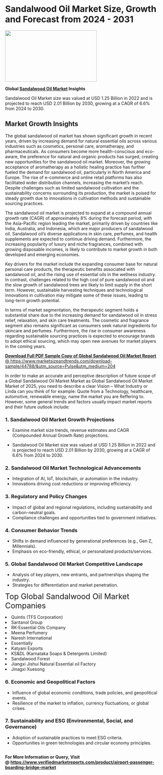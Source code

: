 <H1>Sandalwood Oil Market Size, Growth and Forecast from 2024 - 2031</H1><img class="aligncenter size-medium wp-image-584254" src="https://thirdeyenews.in/wp-content/uploads/2024/09/Global-Market-Research-300x168.jpeg" alt="" width="300" height="168" /><p><strong>Global&nbsp;<a href="https://www.marketsizeandtrends.com/download-sample/44788/&amp;utm_source=Pulse&amp;utm_medium=204">Sandalwood Oil Market</a> Insights</strong></p><p>Sandalwood Oil Market size was valued at USD 1.25 Billion in 2022 and is projected to reach USD 2.01 Billion by 2030, growing at a CAGR of 6.6% from 2024 to 2030.</p><p><h2>Market Growth Insights</h2> <p>The global sandalwood oil market has shown significant growth in recent years, driven by increasing demand for natural essential oils across various industries such as cosmetics, personal care, aromatherapy, and pharmaceuticals. As consumers become more health-conscious and eco-aware, the preference for natural and organic products has surged, creating new opportunities for the sandalwood oil market. Moreover, the growing acceptance of aromatherapy as a holistic healing practice has further fueled the demand for sandalwood oil, particularly in North America and Europe. The rise of e-commerce and online retail platforms has also facilitated wider distribution channels, increasing the market’s reach. Despite challenges such as limited sandalwood cultivation and the sustainability concerns surrounding its production, the market is poised for steady growth due to innovations in cultivation methods and sustainable sourcing practices.</p> <p><a href="#"></a></p> <p>The sandalwood oil market is projected to expand at a compound annual growth rate (CAGR) of approximately 8% during the forecast period, with the Asia-Pacific region leading the market, primarily driven by countries like India, Australia, and Indonesia, which are major producers of sandalwood oil. Sandalwood oil’s diverse applications in skin care, perfumes, and health supplements are expected to continue driving demand. Furthermore, the increasing popularity of luxury and niche fragrances, combined with growing disposable incomes, is likely to contribute to market growth in both developed and emerging economies.</p> <p>Key drivers for the market include the expanding consumer base for natural personal care products, the therapeutic benefits associated with sandalwood oil, and the rising use of essential oils in the wellness industry. In contrast, challenges related to the high cost of pure sandalwood oil and the slow growth of sandalwood trees are likely to limit supply in the short term. However, sustainable harvesting techniques and technological innovations in cultivation may mitigate some of these issues, leading to long-term growth potential.</p> <p>In terms of market segmentation, the therapeutic segment holds a substantial share due to the increasing demand for sandalwood oil in stress relief, relaxation, and skin care treatments. The cosmetic and fragrance segment also remains significant as consumers seek natural ingredients for skincare and perfumes. Furthermore, the rise in consumer awareness regarding sustainable sourcing practices is expected to encourage brands to adopt ethical sourcing, which may open new avenues for market players in the coming years.</p> <p><a href="#"></p><p><span class=""><strong>Download Full PDF Sample Copy of Global Sandalwood Oil Market Report</strong> @ <a href="https://www.marketsizeandtrends.com/download-sample/44788/&amp;utm_source=Pulse&amp;utm_medium=204" target="_blank">https://www.marketsizeandtrends.com/download-sample/44788/&amp;utm_source=Pulse&amp;utm_medium=204</a></span></p><p>In order to make an accurate and perceptive description of future scope of a Global&nbsp;Sandalwood Oil Market Market as Global&nbsp;Sandalwood Oil Market Market of 2025, you need to describe a clear Vision &ndash; What Industry or Linda can you think of for example: Quote from a Technology, healthcare, automotive, renewable energy, name the market you are Reffering to. However, some general trends and factors usually impact market reports and their future outlook include:</p><h3>1.&nbsp;<strong>Sandalwood Oil Market Growth Projections</strong></h3><ul><li>Examine market size trends, revenue estimates and CAGR (Compounded Annual Growth Rate) projections.</li><li><p>Sandalwood Oil Market size was valued at USD 1.25 Billion in 2022 and is projected to reach USD 2.01 Billion by 2030, growing at a CAGR of 6.6% from 2024 to 2030.</p></li></ul><h3>2.&nbsp;<strong>Sandalwood Oil Market Technological Advancements</strong></h3><ul><li>Integration of AI, IoT, blockchain, or automation in the industry.</li><li>Innovations driving cost reductions or improving efficiency.</li></ul><h3>3.&nbsp;<strong>Regulatory and Policy Changes</strong></h3><ul><li>Impact of global and regional regulations, including sustainability and carbon-neutral goals.</li><li>Compliance challenges and opportunities tied to government initiatives.</li></ul><h3>4.&nbsp;<strong>Consumer Behavior Trends</strong></h3><ul><li>Shifts in demand influenced by generational preferences (e.g., Gen Z, Millennials).</li><li>Emphasis on eco-friendly, ethical, or personalized products/services.</li></ul><h3>5.&nbsp;<strong>Global Sandalwood Oil Market Competitive Landscape</strong></h3><ul><li>Analysis of key players, new entrants, and partnerships shaping the industry.</li><li>Strategies for differentiation and market penetration.</li></ul><p data-pm-slice="1 1 []"><span style="color: inherit; font-family: inherit; font-size: 25px;">Top Global Sandalwood Oil Market Companies</span></p><div class="" data-test-id=""><p><li>Quintis (TFS Corporation)</li><li> Santanol Group</li><li> RK-Essential Oils Company</li><li> Meena Perfumery</li><li> Naresh International</li><li> Essentially</li><li> Katyani Exports</li><li> KS&DL (Karnataka Soaps & Detergents Limited)</li><li> Sandalwood Forest</li><li> Jiangxi Jishui Natural Essential oil Factory</li><li> Jinagxi Xuesong</li></p></div><h3>6.&nbsp;<strong>Economic and Geopolitical Factors</strong></h3><ul><li>Influence of global economic conditions, trade policies, and geopolitical events.</li><li>Resilience of the market to inflation, currency fluctuations, or global crises.</li></ul><h3>7.&nbsp;<strong>Sustainability and ESG (Environmental, Social, and Governance)</strong></h3><ul><li>Adoption of sustainable practices to meet ESG criteria.</li><li>Opportunities in green technologies and circular economy principles.</li></ul><h2><strong style="font-size: 14px;">For More Information or Query, Visit @&nbsp;</strong><a style="background-color: #ffffff; font-size: 14px;" href="https://www.marketsizeandtrends.com/report/sandalwood-oil-market/" target="_blank">https://www.verifiedmarketreports.com/product/airport-passenger-boarding-bridge-market</a></h2>
